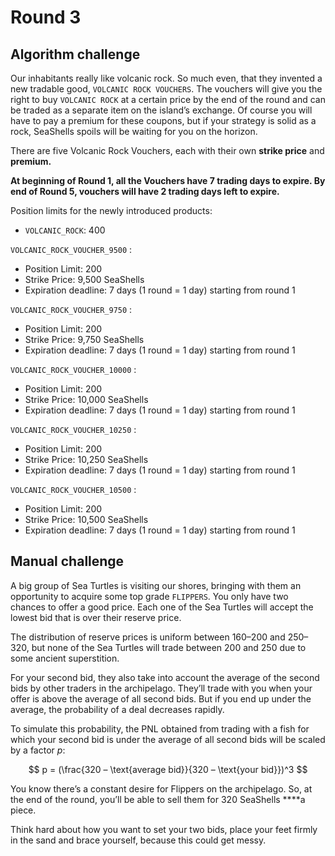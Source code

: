# Round 3

## Algorithm challenge

Our inhabitants really like volcanic rock. So much even, that they invented a new tradable good, `VOLCANIC ROCK VOUCHERS`. The vouchers will give you the right to buy `VOLCANIC ROCK` at a certain price by the end of the round and can be traded as a separate item on the island’s exchange. Of course you will have to pay a premium for these coupons, but if your strategy is solid as a rock, SeaShells spoils will be waiting for you on the horizon.

There are five Volcanic Rock Vouchers, each with their own **strike price** and **premium.**

**At beginning of Round 1, all the Vouchers have 7 trading days to expire. By end of Round 5, vouchers will have 2 trading days left to expire.**

Position limits for the newly introduced products:

- `VOLCANIC_ROCK`: 400

`VOLCANIC_ROCK_VOUCHER_9500` :

- Position Limit: 200
- Strike Price: 9,500 SeaShells
- Expiration deadline: 7 days (1 round = 1 day) starting from round 1

`VOLCANIC_ROCK_VOUCHER_9750` :

- Position Limit: 200
- Strike Price: 9,750 SeaShells
- Expiration deadline: 7 days (1 round = 1 day) starting from round 1

`VOLCANIC_ROCK_VOUCHER_10000` :

- Position Limit: 200
- Strike Price: 10,000 SeaShells
- Expiration deadline: 7 days (1 round = 1 day) starting from round 1

`VOLCANIC_ROCK_VOUCHER_10250` :

- Position Limit: 200
- Strike Price: 10,250 SeaShells
- Expiration deadline: 7 days (1 round = 1 day) starting from round 1

`VOLCANIC_ROCK_VOUCHER_10500` :

- Position Limit: 200
- Strike Price: 10,500 SeaShells
- Expiration deadline: 7 days (1 round = 1 day) starting from round 1

## Manual challenge

A big group of Sea Turtles is visiting our shores, bringing with them an opportunity to acquire some top grade `FLIPPERS`. You only have two chances to offer a good price. Each one of the Sea Turtles will accept the lowest bid that is over their reserve price.

The distribution of reserve prices is uniform between 160–200 and 250–320, but none of the Sea Turtles will trade between 200 and 250 due to some ancient superstition.

For your second bid, they also take into account the average of the second bids by other traders in the archipelago. They’ll trade with you when your offer is above the average of all second bids. But if you end up under the average, the probability of a deal decreases rapidly.

To simulate this probability, the PNL obtained from trading with a fish for which your second bid is under the average of all second bids will be scaled by a factor _p_:

$$
p = (\frac{320 – \text{average bid}}{320 – \text{your bid}})^3
$$

You know there’s a constant desire for Flippers on the archipelago. So, at the end of the round, you’ll be able to sell them for 320 SeaShells \*\*\*\*a piece.

Think hard about how you want to set your two bids, place your feet firmly in the sand and brace yourself, because this could get messy.
